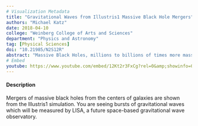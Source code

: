 ```yaml
---
# Visualization Metadata
title: "Gravitational Waves from Illustris1 Massive Black Hole Mergers"
authors: "Michael Katz"
date: 2018-04-10
college: "Weinberg College of Arts and Sciences"
department: "Physics and Astronomy"
tag: [Physical Sciences]
doi: "10.21985/N2S12R"
abstract: "Massive Black Holes, millions to billions of times more massive than our sun, exist in the centers of most galaxies. However, the formation and evolution of these objects through accretion of gas and mergers with other black holes is still a great mystery. LISA, a future space-based gravitational wave detector, will illuminate this process dating back to early times in the universe by measuring gravitational waves (GW) from mergers of these black holes. This visualization captures these processes over time by showing bursts of GWs from the merger events in the Illustris1 large-scale cosmological simulation (Sijacki et al 2015). The animation illuminates the spatial, temporal, and amplitude distributions of the mergers in the simulation."
# Embed
youtube: https://www.youtube.com/embed/12Kt2r3FxCg?rel=0&amp;showinfo=0
---
```

#### Description
Mergers of massive black holes from the centers of galaxies are shown from the Illustris1 simulation. You are seeing bursts of gravitational waves which will be measured by LISA, a future space-based gravitational wave observatory.
